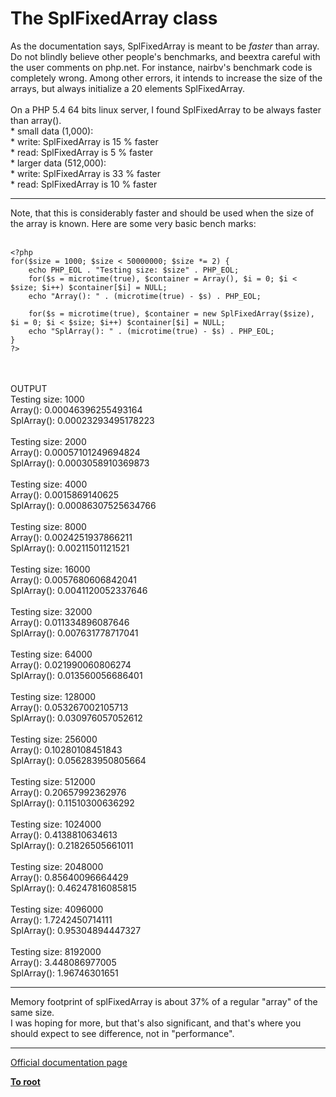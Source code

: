 # The SplFixedArray class



As the documentation says, SplFixedArray is meant to be *faster* than array. Do not blindly believe other people&apos;s benchmarks, and beextra careful with the user comments on php.net. For instance, nairbv&apos;s benchmark code is completely wrong. Among other errors, it intends to increase the size of the arrays, but always initialize a 20 elements SplFixedArray.<br><br>On a PHP 5.4 64 bits linux server, I found SplFixedArray to be always faster than array().<br>* small data (1,000):<br>    * write: SplFixedArray is 15 % faster<br>    * read:  SplFixedArray is  5 % faster<br>* larger data (512,000):<br>    * write: SplFixedArray is 33 % faster<br>    * read:  SplFixedArray is 10 % faster  

---

Note, that this is considerably faster and should be used when the size of the array is known. Here are some very basic bench marks:<br><br>

```
<?php
for($size = 1000; $size < 50000000; $size *= 2) {
    echo PHP_EOL . "Testing size: $size" . PHP_EOL;
    for($s = microtime(true), $container = Array(), $i = 0; $i < $size; $i++) $container[$i] = NULL;
    echo "Array(): " . (microtime(true) - $s) . PHP_EOL;

    for($s = microtime(true), $container = new SplFixedArray($size), $i = 0; $i < $size; $i++) $container[$i] = NULL;
    echo "SplArray(): " . (microtime(true) - $s) . PHP_EOL;
}
?>
```
<br><br>OUTPUT<br>Testing size: 1000<br>Array(): 0.00046396255493164<br>SplArray(): 0.00023293495178223<br><br>Testing size: 2000<br>Array(): 0.00057101249694824<br>SplArray(): 0.0003058910369873<br><br>Testing size: 4000<br>Array(): 0.0015869140625<br>SplArray(): 0.00086307525634766<br><br>Testing size: 8000<br>Array(): 0.0024251937866211<br>SplArray(): 0.00211501121521<br><br>Testing size: 16000<br>Array(): 0.0057680606842041<br>SplArray(): 0.0041120052337646<br><br>Testing size: 32000<br>Array(): 0.011334896087646<br>SplArray(): 0.007631778717041<br><br>Testing size: 64000<br>Array(): 0.021990060806274<br>SplArray(): 0.013560056686401<br><br>Testing size: 128000<br>Array(): 0.053267002105713<br>SplArray(): 0.030976057052612<br><br>Testing size: 256000<br>Array(): 0.10280108451843<br>SplArray(): 0.056283950805664<br><br>Testing size: 512000<br>Array(): 0.20657992362976<br>SplArray(): 0.11510300636292<br><br>Testing size: 1024000<br>Array(): 0.4138810634613<br>SplArray(): 0.21826505661011<br><br>Testing size: 2048000<br>Array(): 0.85640096664429<br>SplArray(): 0.46247816085815<br><br>Testing size: 4096000<br>Array(): 1.7242450714111<br>SplArray(): 0.95304894447327<br><br>Testing size: 8192000<br>Array(): 3.448086977005<br>SplArray(): 1.96746301651  

---

Memory footprint of splFixedArray is about 37% of a regular "array" of the same size. <br>I was hoping for more, but that&apos;s also significant, and that&apos;s where you should expect to see difference, not in "performance".  

---

[Official documentation page](https://www.php.net/manual/en/class.splfixedarray.php)

**[To root](/README.md)**